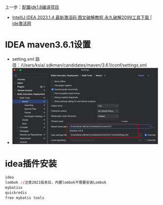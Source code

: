 上一步：[配置jdk1.8编译项目](Maven-Mac%20m1pro.md#配置jdk1.8编译项目)
- [IntelliJ IDEA 2023.1.4 最新激活码 图文破解教程 永久破解2099工具下载 | ide激活网](https://blog.idejihuo.com/jetbrains/intellij-idea-2023-1-4-the-latest-activation-code-graphic-cracking-tutorial-2099.html)

# IDEA maven3.6.1设置
- setting.xml 路径：/Users/ksia/.sdkman/candidates/maven/3.6.1/conf/settings.xml
- ![](Pasted%20image%2020230812203011.png)
#  idea插件安装
```r
idea
lombok //注意2021版本后，内置lombok不需要安装Lombok
mybatisx
quickredis
free mybatis tools
```